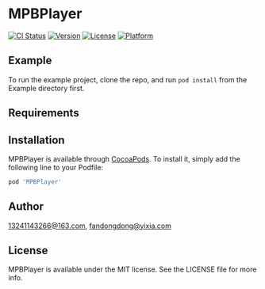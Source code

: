 # MPBPlayer

[![CI Status](http://img.shields.io/travis/13241143266@163.com/MPBPlayer.svg?style=flat)](https://travis-ci.org/13241143266@163.com/MPBPlayer)
[![Version](https://img.shields.io/cocoapods/v/MPBPlayer.svg?style=flat)](http://cocoapods.org/pods/MPBPlayer)
[![License](https://img.shields.io/cocoapods/l/MPBPlayer.svg?style=flat)](http://cocoapods.org/pods/MPBPlayer)
[![Platform](https://img.shields.io/cocoapods/p/MPBPlayer.svg?style=flat)](http://cocoapods.org/pods/MPBPlayer)

## Example

To run the example project, clone the repo, and run `pod install` from the Example directory first.

## Requirements

## Installation

MPBPlayer is available through [CocoaPods](http://cocoapods.org). To install
it, simply add the following line to your Podfile:

```ruby
pod 'MPBPlayer'
```

## Author

13241143266@163.com, fandongdong@yixia.com

## License

MPBPlayer is available under the MIT license. See the LICENSE file for more info.
